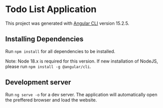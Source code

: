 # Todo List Application

This project was generated with [Angular CLI](https://github.com/angular/angular-cli) version 15.2.5.

## Installing Dependencies

Run `npm install` for all dependencies to be installed. 

Note: Node 18.x is required for this version. If new installation of NodeJS, please run `npm install -g @angular/cli`.

## Development server

Run `ng serve -o` for a dev server. The application will automatically open the preffered browser and load the website.
